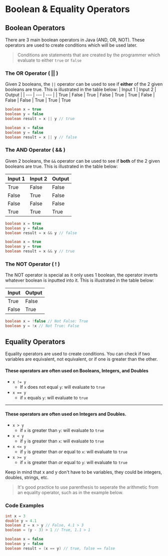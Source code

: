 # Boolean & Equality Operators

## Boolean Operators
There are 3 main boolean operators in Java (AND, OR, NOT). These operators are used to create conditions which will be used later.

>Conditions are statements that are created by the programmer which evaluate to either `true` or `false`


### The OR Operator ( || )

Given 2 booleans, the `||` operator can be used to see if **either** of the 2 given booleans are true. This is illustrated in the table below:
|  Input 1  |  Input 2  | Output |
| --- | --- | --- |
| True | False | True
| False | True | True
| False | False | False
| True | True | True


```java
boolean x = true
boolean y = false
boolean result = x || y // true
```
```java
boolean x = false
boolean y = false
boolean result = x || y // false
```

### The AND Operator ( && )
Given 2 booleans, the `&&` operator can be used to see if **both** of the 2 given booleans are true. This is illustrated in the table below:

|  Input 1  |  Input 2  | Output
| --- | --- | ---
| True | False | False
| False | True | False
| False | False | False
| True | True | True
```java
boolean x = true
boolean y = false
boolean result = x && y // false
```
```java
boolean x = true
boolean y = true
boolean result = x && y // true
```

### The NOT Operator ( ! )
The NOT operator is special as it only uses 1 boolean, the operator inverts whatever boolean is inputted into it. This is illustrated in the table below:

|  Input  |  Output
| --- |  ---
| True | False
| False| True
```java
boolean x = !false // Not False: True
boolean y = !x // Not True: False
```
## Equality Operators
Equality operators are used to create conditions. You can
check if two variables are equivalent, not equivalent, or if one is greater than the other.

#### These operators are often used on Booleans, Integers, and Doubles
* `x != y`
  * If `x` does not equal `y`: will evaluate to `true`
* `x == y`
  * if `x` equals `y`: will evaluate to `true`


---

#### These operators are often used on Integers and Doubles.
* `x > y`
  * if `x` is greater than `y`: will evaluate to `true`
* `x < y`
  * if `y` is greater than `x`: will evaluate to `true`
* `x <= y`
  * if `y` is greater than *or* equal to `x`: will evaluate to `true`
* `x >= y`
  * if `x` is greater than *or* equal to `y`: will evaluate to `true`


Keep in mind that x and y don't have to be variables, they could be integers, doubles, strings, etc.

> It's good practice to use parenthesis to seperate the arithmetic from an equality operator, such as in the example below.

### Code Examples

```java
int x = 3
double y = 4.1
boolean z = x > y // False, 4.1 > 3
boolean = (y - 3) > 1 // True, 1.1 > 1 
```

```java
boolean x = false
boolean y = false
boolean result = (x == y) // true, false == false
```

